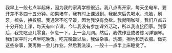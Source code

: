 我早上一般七点半起床，因为我的家离学校很近。我八点离开家，每天坐电车，要开差不多四十五分钟。如果堵车，我有时上课迟到。我起床后先喝水，洗脸，刷牙，梳头，换校服。我通常不吃早饭，因为我没有食欲。我就喝咖啡。我们八点五十分开始上课，每天有四节课。今年我没有参加课外活动，所以我直接回家。到家后，我先吃点儿零食，休息一下，上一会儿网。然后，我做作业或者练习弹钢琴。我们家平时六点半吃晚饭。吃完晚饭以后，我做杂事。洗碗，擦地和洗衣服。做完这些杂事，我再做一会儿作业。然后我洗澡，一般十一点半上床睡觉了。
